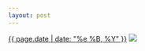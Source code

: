 ```yaml
---
layout: post
---
```


<p>
  <time><a href="/71">{{ page.date | date: "%e %B, %Y" }}</a></time>
  <a href="/71"><img src="{{ site.assets_url }}/71-640.jpg" srcset="{{ site.assets_url }}/71-1280.jpg 1280w, {{ site.assets_url }}/71-960.jpg 960w, {{ site.assets_url }}/71-640.jpg 640w, {{ site.assets_url }}/71-320.jpg 320w" sizes="(min-width: 700px) 50vw, calc(100vw - 2rem)" /></a>
</p>
